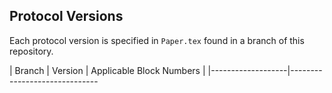 ## Protocol Versions

Each protocol version is specified in `Paper.tex` found in a branch of this repository.

| Branch            | Version                                                                           | Applicable Block Numbers        |
|-------------------|------------------------------